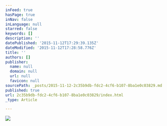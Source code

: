 ```yaml
---
inFeed: true
hasPage: true
inNav: false
inLanguage: null
starred: false
keywords: []
description: ''
datePublished: '2015-11-12T17:29:39.135Z'
dateModified: '2015-11-12T17:28:58.776Z'
title: ''
authors: []
publisher:
  name: null
  domain: null
  url: null
  favicon: null
sourcePath: _posts/2015-11-12-2c35b9db-fdc2-4cf6-b107-8ba1e0c03829.md
published: true
url: 2c35b9db-fdc2-4cf6-b107-8ba1e0c03829/index.html
_type: Article

---
```

![](https://the-grid-user-content.s3-us-west-2.amazonaws.com/70979aff-b884-4bb1-baff-534556dbbaa7.jpg)